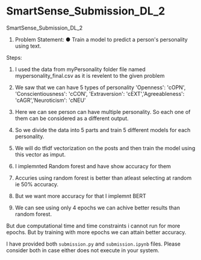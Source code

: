 # SmartSense_Submission_DL_2
SmartSense_Submission_DL_2

1. Problem Statement:
● Train a model to predict a person's personality using text.

Steps:
1. I used the data from myPersonality folder file named mypersonality_final.csv as it is revelent to the given problem
2. We saw that we can have 5 types of personality 'Openness': 'cOPN', 'Conscientiousness': 'cCON', 'Extraversion': 'cEXT','Agreeableness': 'cAGR','Neuroticism': 'cNEU'
3. Here we can see person can have multiple personality. So each one of them can be considered as a different output.
4. So we divide the data into 5 parts and train 5 different models for each personality.

5. We will do tfidf vectorization on the posts and then train the model using this vector as imput.


6. I implemnted Random forest and have show accuracy for them
7. Accuries using random forest is better than atleast selecting at random ie 50% accuracy.
8. But we want more accuracy for that I implemnt BERT
9. We can see using only 4 epochs we can achive better results than random forest. 

But due computational time and time constraints i cannot run for more epochs. But by training with more epochs we can attain better accuracy.


I have provided both `submission.py` and `submission.ipynb` files. Please consider both in case either does not execute in your system.



